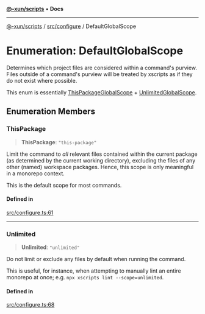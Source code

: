 [**@-xun/scripts**](../../../README.md) • **Docs**

***

[@-xun/scripts](../../../README.md) / [src/configure](../README.md) / DefaultGlobalScope

# Enumeration: DefaultGlobalScope

Determines which project files are considered within a command's purview.
Files outside of a command's purview will be treated by xscripts as if they
do not exist where possible.

This enum is essentially [ThisPackageGlobalScope](ThisPackageGlobalScope.md) +
[UnlimitedGlobalScope](UnlimitedGlobalScope.md).

## Enumeration Members

### ThisPackage

> **ThisPackage**: `"this-package"`

Limit the command to _all_ relevant files contained within the current
package (as determined by the current working directory), excluding the
files of any other (named) workspace packages. Hence, this scope is only
meaningful in a monorepo context.

This is the default scope for most commands.

#### Defined in

[src/configure.ts:61](https://github.com/Xunnamius/xscripts/blob/8feaaa78a9f524f02e4cc9204ef84f329d31ab94/src/configure.ts#L61)

***

### Unlimited

> **Unlimited**: `"unlimited"`

Do not limit or exclude any files by default when running the command.

This is useful, for instance, when attempting to manually lint an entire
monorepo at once; e.g. `npx xscripts lint --scope=unlimited`.

#### Defined in

[src/configure.ts:68](https://github.com/Xunnamius/xscripts/blob/8feaaa78a9f524f02e4cc9204ef84f329d31ab94/src/configure.ts#L68)
